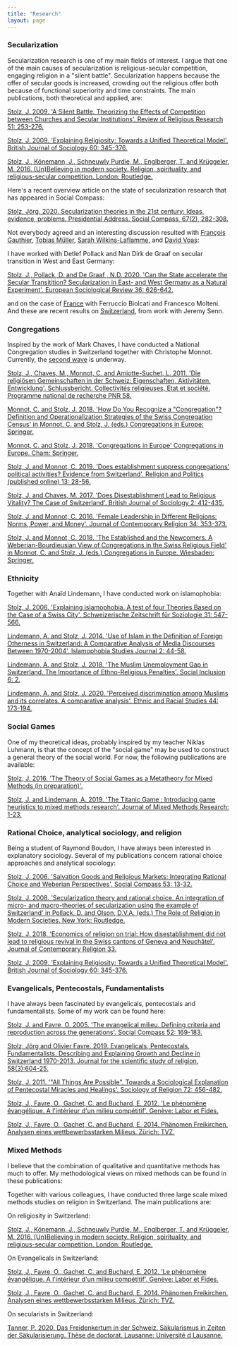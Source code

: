 ```yaml
---
title: "Research" 
layout: page
---
```


### Secularization
Secularization research is one of my main fields of interest. I argue that one of the main causes of secularization is religious-secular competition, engaging religion in a "silent battle". Secularization happens because the offer of secular goods is increased, crowding out the religious offer both because of functional superiority and time constraints. The main publications, both theoretical and applied, are: 

[Stolz, J. 2009. 'A Silent Battle. Theorizing the Effects of Competition between Churches and Secular Institutions'. Review of Religious Research 51: 253-276.](assets/2013_SilentBattle.pdf)

[Stolz, J. 2009. 'Explaining Religiosity: Towards a Unified Theoretical Model'. British Journal of Sociology 60: 345-376.](assets/2009_ExplainingReligiosity.pdf)

[Stolz, J., Könemann, J., Schneuwly Purdie, M., Englberger, T. and Krüggeler, M. 2016. (Un)Believing in modern society. Religion, spirituality, and religious-secular competition. London: Routledge.](assets/2016_Un_Believing_in_modern_society._Religio.pdf)

Here's a recent overview article on the state of secularization research that has appeared in Social Compass: 

[Stolz, Jörg. 2020. Secularization theories in the 21st century: Ideas, evidence, problems. Presidential Address. Social Compass, 67(2), 282-308.](assets/2020_Secularization.pdf)

Not everybody agreed and an interesting discussion resulted with [François Gauthier](https://journals.sagepub.com/doi/abs/10.1177/0037768620917327?journalCode=scpa), [Tobias Müller](https://journals.sagepub.com/doi/full/10.1177/0037768620917328), [Sarah Wilkins-Laflamme](xxx), and [David Voas](xxx):

I have worked with Detlef Pollack and Nan Dirk de Graaf on secular transition in West and East Germany: 

[Stolz, J., Pollack, D. and De Graaf , N.D. 2020. 'Can the State accelerate the Secular Transitition? Secularization in East- and West Germany as a Natural Experiment'. European Sociological Review 36: 626-642.](assets/CanTheState.pdf)

and on the case of [France](assets/France.pdf) with Ferruccio Biolcati and Francesco Molteni. And these are recent results on [Switzerland](assets/generations.pdf), from work with Jeremy Senn.


### Congregations
Inspired by the work of Mark Chaves, I have conducted a National Congregation studies in Switzerland together with Christophe Monnot. Currently, the [second wave](https://wp.unil.ch/ncs2/) is underway.

[Stolz, J., Chaves, M., Monnot, C. and Amiotte-Suchet, L. 2011. 'Die religiösen Gemeinschaften in der Schweiz: Eigenschaften, Aktivitäten, Entwicklung'. Schlussbericht. Collectivités religieuses, Etat et société. Programme national de recherche PNR 58.](xxx)

[Monnot, C. and Stolz, J. 2018. 'How Do You Recognize a "Congregation"? Definition and Operationalization Strategies of the Swiss Congregation Census' in Monnot, C. and Stolz, J. (eds.) Congregations in Europe: Springer.](xxx)

[Monnot, C. and Stolz, J. 2018. 'Congregations in Europe' Congregations in Europe. Cham: Springer.](xxx)

[Stolz, J. and Monnot, C. 2019. 'Does establishment suppress congregations' political activities? Evidence from Switzerland'. Religion and Politics  (published online) 13: 28-56.](xxx)

[Stolz, J. and Chaves, M. 2017. 'Does Disestablishment Lead to Religious Vitality? The Case of Switzerland'. British Journal of Sociology 2: 412-435.](xxx)

[Stolz, J. and Monnot, C. 2016. 'Female Leadership in Different Religions: Norms, Power, and Money'. Journal of Contemporary Religion 34: 353-373.](xxx)

[Stolz, J. and Monnot, C. 2018. 'The Established and the Newcomers. A Weberian-Bourdieusian View of Congregations in the Swiss Religious Field' in Monnot, C. and Stolz, J. (eds.) Congregations in Europe. Wiesbaden: Springer.](xxx)




### Ethnicity
Together with Anaïd Lindemann, I have conducted work on islamophobia: 

[Stolz, J. 2006. 'Explaining islamophobia. A test of four Theories Based on the Case of a Swiss City'. Schweizerische Zeitschrift für Soziologie 31: 547-566.](xxx)

[Lindemann, A. and Stolz, J. 2014. 'Use of Islam in the Definition of Foreign Otherness in Switzerland: A Comparative Analysis of Media Discourses Between 1970-2004'. Islamophobia Studies Journal 2: 44-58.](xxx)

[Lindemann, A. and Stolz, J. 2018. 'The Muslim Unemployment Gap in Switzerland. The Importance of Ethno-Religious Penalties'. Social Inclusion 6: 2.](xxx)

[Lindemann, A. and Stolz, J. 2020. 'Perceived discrimination among Muslims and its correlates. A comparative analysis'. Ethnic and Racial Studies 44: 173-194.](xxx)





### Social Games
One of my theoretical ideas, probably inspired by my teacher Niklas Luhmann, is that the concept of the "social game" may be used to construct a general theory of the social world. For now, the following publications are available:

[Stolz, J. 2016. 'The Theory of Social Games as a Metatheory for Mixed Methods (in preparation)'.](xxx)

[Stolz, J. and Lindemann, A. 2019. 'The Titanic Game : Introducing game heuristics to mixed methods research'. Journal of Mixed Methods Research: 1-23.](xxx)



### Rational Choice, analytical sociology, and religion
Being a student of Raymond Boudon, I have always been interested in explanatory sociology. Several of my publications concern rational choice approaches and analytical sociology:

[Stolz, J. 2006. 'Salvation Goods and Religious Markets: Integrating Rational Choice and Weberian Perspectives'. Social Compass 53: 13-32.](xxx)

[Stolz, J. 2008. 'Secularization theory and rational choice. An integration of micro- and macro-theories of secularization using the example of Switzerland' in Pollack, D. and Olson, D.V.A. (eds.) The Role of Religion in Modern Societies. New York: Routledge.](xxx)

[Stolz, J. 2018. 'Economics of religion on trial: How disestablishment did not lead to religious revival in the Swiss cantons of Geneva and Neuchâtel'. Journal of Contemporary Religion 33.](xxxx)

[Stolz, J. 2009. 'Explaining Religiosity: Towards a Unified Theoretical Model'. British Journal of Sociology 60: 345-376.](xxx)




### Evangelicals, Pentecostals, Fundamentalists
I have always been fascinated by evangelicals, pentecostals and fundamentalists. Some of my work can be found here: 

[Stolz, J. and Favre, O. 2005. 'The evangelical milieu. Defining criteria and reproduction across the generations'. Social Compass 52: 169-183.](xxx)

[Stolz, Jörg and Olivier Favre. 2019. Evangelicals, Pentecostals, Fundamentalists. Describing and Explaining Growth and Decline in Switzerland 1970-2013. Journal for the scientific study of religion, 58(3):604-25.](xxx)

[Stolz, J. 2011. '"All Things Are Possible". Towards a Sociological Explanation of Pentecostal Miracles and Healings'. Sociology of Religion 72: 456-482.](xxx)

[Stolz, J., Favre, O., Gachet, C. and Buchard, E. 2012. 'Le phénomène évangélique. A l'intérieur d'un milieu compétitif'. Genève: Labor et Fides.](xxx)

[Stolz, J., Favre, O., Gachet, C. and Buchard, E. 2014. Phänomen Freikirchen. Analysen eines wettbewerbsstarken Milieus. Zürich: TVZ.](xxx)




### Mixed Methods
I believe that the combination of qualitative and quantitative methods has much to offer. My methodological views on mixed methods can be found in these publications:


Together with various colleagues, I have  conducted three large scale mixed methods studies on religion in Switzerland. The main publications are: 

On religiosity in Switzerland: 

[Stolz, J., Könemann, J., Schneuwly Purdie, M., Englberger, T. and Krüggeler, M. 2016. (Un)Believing in modern society. Religion, spirituality, and religious-secular competition. London: Routledge.](xxxx)

On Evangelicals in Switzerland: 

[Stolz, J., Favre, O., Gachet, C. and Buchard, E. 2012. 'Le phénomène évangélique. A l'intérieur d'un milieu compétitif'. Genève: Labor et Fides.](assets/2012_PhénomèneEvangélique.pdf)

[Stolz, J., Favre, O., Gachet, C. and Buchard, E. 2014. Phänomen Freikirchen. Analysen eines wettbewerbsstarken Milieus. Zürich: TVZ.](xxx)


On secularists in Switzerland: 

[Tanner, P. 2020. Das Freidenkertum in der Schweiz. Säkularismus in Zeiten der Säkularisierung. Thèse de doctorat. Lausanne: Université d Lausanne.](xxx)







